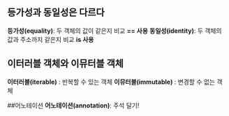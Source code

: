 ## 등가성과 동일성은 다르다
**등가성(equality)**: 두 객체의 값이 같은지 비교 **== 사용**
**동일성(identity)**: 두 객체의 값과 주소까지 같은지 비교 **is 사용**

## 이터러블 객체와 이뮤터블 객체
**이터러블(iterable)** : 반복할 수 있는 객체
**이뮤터블(immutable)** : 변경할 수 없는 객체

##어노테이션
**어노테이션(annotation)**: 주석 달기!